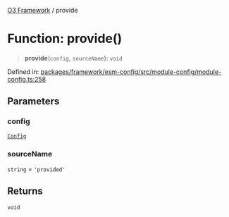 [O3 Framework](../API.md) / provide

# Function: provide()

> **provide**(`config`, `sourceName`): `void`

Defined in: [packages/framework/esm-config/src/module-config/module-config.ts:258](https://github.com/habeshabro/openmrs-esm-core/blob/main/packages/framework/esm-config/src/module-config/module-config.ts#L258)

## Parameters

### config

[`Config`](../interfaces/Config.md)

### sourceName

`string` = `'provided'`

## Returns

`void`

